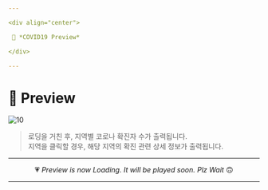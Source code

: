 ```yaml
---

<div align="center">

 💛 *COVID19 Preview*

</div>

---
```


# 📱 Preview
![10](https://user-images.githubusercontent.com/68846212/186591145-03bf7b08-5d1d-47b4-9d4b-9e32dc6ec541.gif)
> 로딩을 거친 후, 지역별 코로나 확진자 수가 출력됩니다.  
> 지역을 클릭할 경우, 해당 지역의 확진 관련 상세 정보가 출력됩니다.  

---

<div align="center">

 💗 *Preview is now Loading. It will be played soon. Plz Wait* 🙃

</div>

---